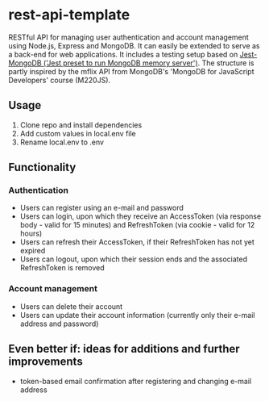 # rest-api-template
RESTful API for managing user authentication and account management using Node.js, Express and MongoDB. It can easily be extended to serve as a back-end for web applications. It includes a testing setup based on [Jest-MongoDB ('Jest preset to run MongoDB memory server')](https://github.com/shelfio/jest-mongodb). The structure is partly inspired by the mflix API from MongoDB's 'MongoDB for JavaScript Developers' course (M220JS).

## Usage
1. Clone repo and install dependencies
2. Add custom values in local.env file
3. Rename local.env to .env

## Functionality
### Authentication
* Users can register using an e-mail and password 
* Users can login, upon which they receive an AccessToken (via response body - valid for 15 minutes) and RefreshToken (via cookie - valid for 12 hours)
* Users can refresh their AccessToken, if their RefreshToken has not yet expired
* Users can logout, upon which their session ends and the associated RefreshToken is removed

### Account management
* Users can delete their account
* Users can update their account information (currently only their e-mail address and password)

## Even better if: ideas for additions and further improvements
* token-based email confirmation after registering and changing e-mail address
